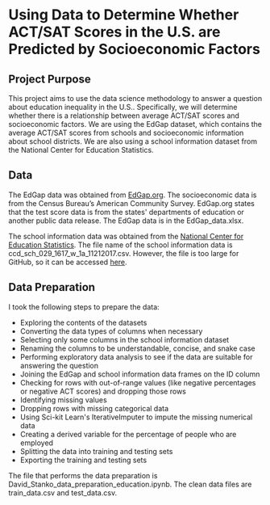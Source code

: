 # Using Data to Determine Whether ACT/SAT Scores in the U.S. are Predicted by Socioeconomic Factors

## Project Purpose
This project aims to use the data science methodology to answer a question about education inequality in the U.S.. Specifically, we will determine whether there is a relationship between average ACT/SAT scores and socioeconomic factors. We are using the EdGap dataset, which contains the average ACT/SAT scores from schools and socioeconomic information about school districts. We are also using a school information dataset from the National Center for Education Statistics. 

## Data
The EdGap data was obtained from [EdGap.org](https://www.edgap.org/#4/37.68/-95.98). The socioeconomic data is from the Census Bureau’s American Community Survey. EdGap.org states that the test score data is from the states' departments of education or another public data release. The EdGap data is in the EdGap_data.xlsx. 

The school information data was obtained from the [National Center for Education Statistics](https://nces.ed.gov/ccd/pubschuniv.asp). The file name of the school information data is ccd_sch_029_1617_w_1a_11212017.csv. However, the file is too large for GitHub, so it can be accessed [here](https://drive.usercontent.google.com/u/0/uc?id=1HvW2w-o2XZzCm4KTvnb1Bb3BvoAa14BP&export=download).

## Data Preparation
I took the following steps to prepare the data:
- Exploring the contents of the datasets
- Converting the data types of columns when necessary
- Selecting only some columns in the school information dataset
- Renaming the columns to be understandable, concise, and snake case
- Performing exploratory data analysis to see if the data are suitable for answering the question
- Joining the EdGap and school information data frames on the ID column
- Checking for rows with out-of-range values (like negative percentages or negative ACT scores) and dropping those rows
- Identifying missing values
- Dropping rows with missing categorical data
- Using Sci-kit Learn's IterativeImputer to impute the missing numerical data
- Creating a derived variable for the percentage of people who are employed
- Splitting the data into training and testing sets
- Exporting the training and testing sets

The file that performs the data preparation is David_Stanko_data_preparation_education.ipynb. The clean data files are train_data.csv and test_data.csv.
